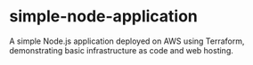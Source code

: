 # simple-node-application
A simple Node.js application deployed on AWS using Terraform, demonstrating basic infrastructure as code and web hosting.
